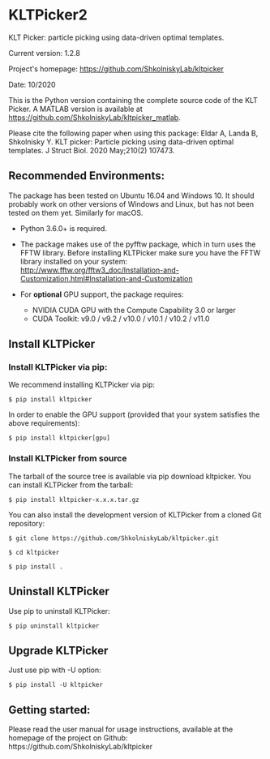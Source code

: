 <h1>KLTPicker2</h1>

KLT Picker: particle picking using data-driven optimal templates.

Current version: 1.2.8

Project's homepage: https://github.com/ShkolniskyLab/kltpicker

Date: 10/2020

This is the Python version containing the complete source code of the KLT Picker. A MATLAB version is available at https://github.com/ShkolniskyLab/kltpicker_matlab.

Please cite the following paper when using this package: 
Eldar A, Landa B, Shkolnisky Y. KLT picker: Particle picking using data-driven optimal templates. J Struct Biol. 2020 May;210(2) 107473.

<h2>Recommended Environments:</h2>
The package has been tested on Ubuntu 16.04 and Windows 10. It should probably work on other versions of Windows and Linux, but has not been tested on them yet. Similarly for macOS.

* Python 3.6.0+ is required.

* The package makes use of the pyfftw package, which in turn uses the FFTW library. Before installing KLTPicker make sure you have the FFTW library installed on your system: http://www.fftw.org/fftw3_doc/Installation-and-Customization.html#Installation-and-Customization

* For **optional** GPU support, the package requires:
  * NVIDIA CUDA GPU with the Compute Capability 3.0 or larger
  * CUDA Toolkit: v9.0 / v9.2 / v10.0 / v10.1 / v10.2 / v11.0

<h2>Install KLTPicker</h2>
<h3>Install KLTPicker via pip:</h3>
We recommend installing KLTPicker via pip:


    $ pip install kltpicker

In order to enable the GPU support (provided that your system satisfies the above requirements):


    $ pip install kltpicker[gpu]

<h3>Install KLTPicker from source</h3>
The tarball of the source tree is available via pip download kltpicker. You can install KLTPicker from the tarball:


    $ pip install kltpicker-x.x.x.tar.gz


You can also install the development version of KLTPicker from a cloned Git repository:


    $ git clone https://github.com/ShkolniskyLab/kltpicker.git

    $ cd kltpicker

    $ pip install .

<h2>Uninstall KLTPicker</h2>
Use pip to uninstall KLTPicker:


    $ pip uninstall kltpicker

<h2>Upgrade KLTPicker</h2>
Just use pip with -U option:


    $ pip install -U kltpicker

<h2>Getting started:</h2>
Please read the user manual for usage instructions, available at the homepage of the project on Github: https://github.com/ShkolniskyLab/kltpicker
